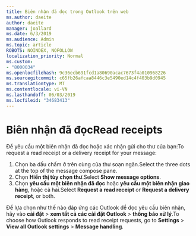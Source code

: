 ```yaml
---
title: Biên nhận đã đọc trong Outlook trên web
ms.author: daeite
author: daeite
manager: joallard
ms.date: 6/3/2019
ms.audience: Admin
ms.topic: article
ROBOTS: NOINDEX, NOFOLLOW
localization_priority: Normal
ms.custom:
- "8000034"
ms.openlocfilehash: 9c36ecb691fcd1a80690acac7673f4a010968226
ms.sourcegitcommit: c65fb26afcaa8446c3e5490ed14c4f403b9d0945
ms.translationtype: MT
ms.contentlocale: vi-VN
ms.lasthandoff: 06/03/2019
ms.locfileid: "34683413"
---
```

# <a name="read-receipts"></a><span data-ttu-id="32ef6-102">Biên nhận đã đọc</span><span class="sxs-lookup"><span data-stu-id="32ef6-102">Read receipts</span></span>

<span data-ttu-id="32ef6-103">Để yêu cầu một biên nhận đã đọc hoặc xác nhận gửi cho thư của bạn:</span><span class="sxs-lookup"><span data-stu-id="32ef6-103">To request a read receipt or a delivery receipt for your message:</span></span> 

1. <span data-ttu-id="32ef6-104">Chọn ba dấu chấm ở trên cùng của thư soạn ngăn.</span><span class="sxs-lookup"><span data-stu-id="32ef6-104">Select the three dots at the top of the message compose pane.</span></span>
1. <span data-ttu-id="32ef6-105">Chọn **Hiển thị tùy chọn thư**.</span><span class="sxs-lookup"><span data-stu-id="32ef6-105">Select **Show message options**.</span></span>
1. <span data-ttu-id="32ef6-106">Chọn **yêu cầu một biên nhận đã đọc** hoặc **yêu cầu một biên nhận giao hàng**, hoặc cả hai.</span><span class="sxs-lookup"><span data-stu-id="32ef6-106">Select **Request a read receipt** or **Request a delivery receipt**, or both.</span></span>

<span data-ttu-id="32ef6-107">Để lựa chọn như thế nào đáp ứng các Outlook để đọc yêu cầu biên nhận, hãy vào **cài đặt** > **xem tất cả các cài đặt Outlook** > **thông báo xử lý**.</span><span class="sxs-lookup"><span data-stu-id="32ef6-107">To choose how Outlook responds to read receipt requests, go to **Settings** > **View all Outlook settings** > **Message handling**.</span></span>